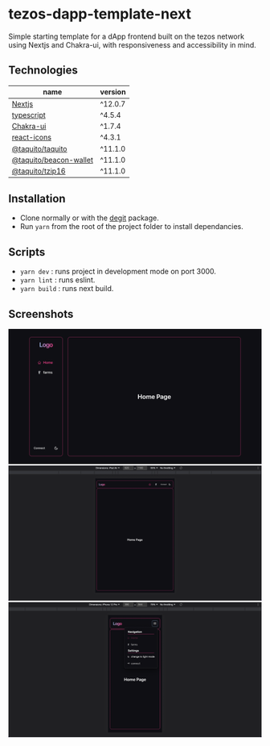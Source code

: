 # tezos-dapp-template-next

Simple starting template for a dApp frontend built on the tezos network using Nextjs and Chakra-ui,
with responsiveness and accessibility in mind.

## Technologies

| name                                                                                | version |
| ----------------------------------------------------------------------------------- | ------- |
| [Nextjs](https://nextjs.org/)                                                       | ^12.0.7 |
| [typescript](https://www.typescriptlang.org/)                                       | ^4.5.4  |
| [Chakra-ui](https://chakra-ui.com/)                                                 | ^1.7.4  |
| [react-icons](https://react-icons.github.io/react-icons/)                           | ^4.3.1  |
| [@taquito/taquito](https://tezostaquito.io/docs/quick_start)                        | ^11.1.0 |
| [@taquito/beacon-wallet](https://docs.walletbeacon.io/getting-started/installation) | ^11.1.0 |
| [@taquito/tzip16](https://tezostaquito.io/docs/metadata-tzip16)                     | ^11.1.0 |

## Installation

-   Clone normally or with the [degit](https://www.npmjs.com/package/degit) package.
-   Run `yarn` from the root of the project folder to install dependancies.

## Scripts

-   `yarn dev` : runs project in development mode on port 3000.
-   `yarn lint` : runs eslint.
-   `yarn build` : runs next build.

## Screenshots

![Desktop view](public/readme_imgs/main.png)
![Tablet view](public/readme_imgs/tablet.png)
![Mobile view](public/readme_imgs/mobile.png)
